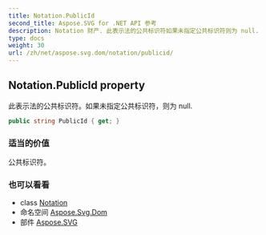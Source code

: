 ```yaml
---
title: Notation.PublicId
second_title: Aspose.SVG for .NET API 参考
description: Notation 财产. 此表示法的公共标识符如果未指定公共标识符则为 null.
type: docs
weight: 30
url: /zh/net/aspose.svg.dom/notation/publicid/
---
```

## Notation.PublicId property

此表示法的公共标识符。如果未指定公共标识符，则为 null.

```csharp
public string PublicId { get; }
```

### 适当的价值

公共标识符。

### 也可以看看

* class [Notation](../)
* 命名空间 [Aspose.Svg.Dom](../../notation/)
* 部件 [Aspose.SVG](../../../)


